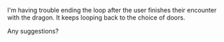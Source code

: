 I'm having trouble ending the loop after the user finishes their encounter with the dragon. It keeps looping back to the choice of doors.

Any suggestions?
